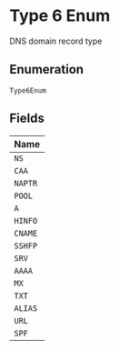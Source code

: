 
# Type 6 Enum

DNS domain record type

## Enumeration

`Type6Enum`

## Fields

| Name |
|  --- |
| `NS` |
| `CAA` |
| `NAPTR` |
| `POOL` |
| `A` |
| `HINFO` |
| `CNAME` |
| `SSHFP` |
| `SRV` |
| `AAAA` |
| `MX` |
| `TXT` |
| `ALIAS` |
| `URL` |
| `SPF` |

